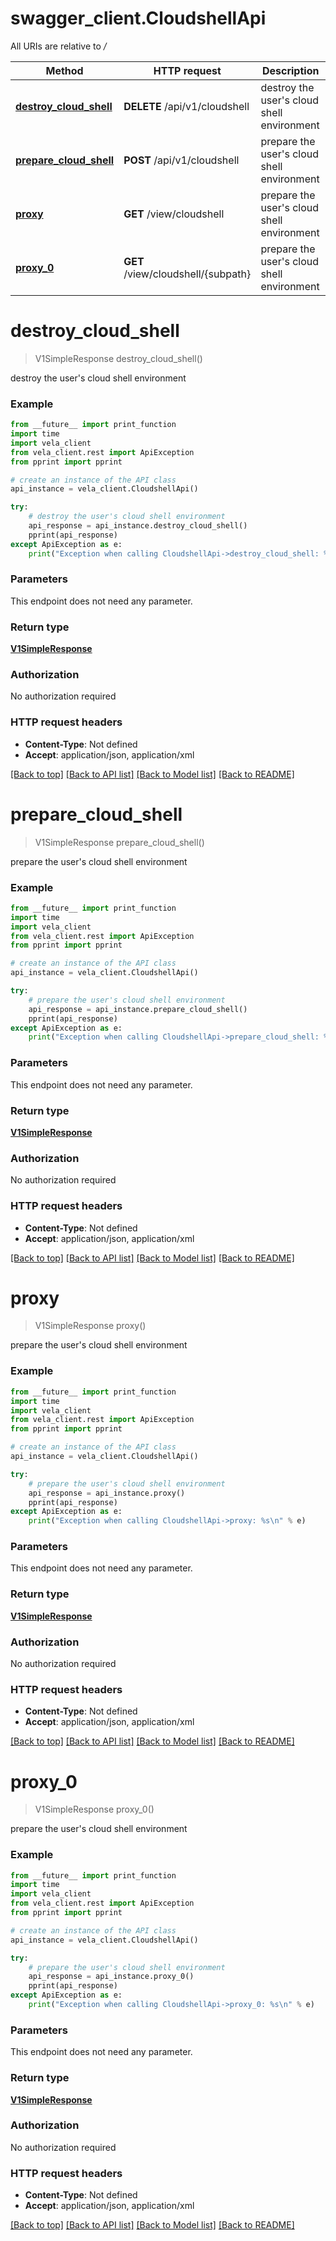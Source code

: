 # swagger_client.CloudshellApi

All URIs are relative to */*

Method | HTTP request | Description
------------- | ------------- | -------------
[**destroy_cloud_shell**](CloudshellApi.md#destroy_cloud_shell) | **DELETE** /api/v1/cloudshell | destroy the user&#x27;s cloud shell environment
[**prepare_cloud_shell**](CloudshellApi.md#prepare_cloud_shell) | **POST** /api/v1/cloudshell | prepare the user&#x27;s cloud shell environment
[**proxy**](CloudshellApi.md#proxy) | **GET** /view/cloudshell | prepare the user&#x27;s cloud shell environment
[**proxy_0**](CloudshellApi.md#proxy_0) | **GET** /view/cloudshell/{subpath} | prepare the user&#x27;s cloud shell environment

# **destroy_cloud_shell**
> V1SimpleResponse destroy_cloud_shell()

destroy the user's cloud shell environment

### Example

```python
from __future__ import print_function
import time
import vela_client
from vela_client.rest import ApiException
from pprint import pprint

# create an instance of the API class
api_instance = vela_client.CloudshellApi()

try:
    # destroy the user's cloud shell environment
    api_response = api_instance.destroy_cloud_shell()
    pprint(api_response)
except ApiException as e:
    print("Exception when calling CloudshellApi->destroy_cloud_shell: %s\n" % e)
```

### Parameters
This endpoint does not need any parameter.

### Return type

[**V1SimpleResponse**](V1SimpleResponse.md)

### Authorization

No authorization required

### HTTP request headers

 - **Content-Type**: Not defined
 - **Accept**: application/json, application/xml

[[Back to top]](#) [[Back to API list]](../README.md#documentation-for-api-endpoints) [[Back to Model list]](../README.md#documentation-for-models) [[Back to README]](../README.md)

# **prepare_cloud_shell**
> V1SimpleResponse prepare_cloud_shell()

prepare the user's cloud shell environment

### Example

```python
from __future__ import print_function
import time
import vela_client
from vela_client.rest import ApiException
from pprint import pprint

# create an instance of the API class
api_instance = vela_client.CloudshellApi()

try:
    # prepare the user's cloud shell environment
    api_response = api_instance.prepare_cloud_shell()
    pprint(api_response)
except ApiException as e:
    print("Exception when calling CloudshellApi->prepare_cloud_shell: %s\n" % e)
```

### Parameters
This endpoint does not need any parameter.

### Return type

[**V1SimpleResponse**](V1SimpleResponse.md)

### Authorization

No authorization required

### HTTP request headers

 - **Content-Type**: Not defined
 - **Accept**: application/json, application/xml

[[Back to top]](#) [[Back to API list]](../README.md#documentation-for-api-endpoints) [[Back to Model list]](../README.md#documentation-for-models) [[Back to README]](../README.md)

# **proxy**
> V1SimpleResponse proxy()

prepare the user's cloud shell environment

### Example

```python
from __future__ import print_function
import time
import vela_client
from vela_client.rest import ApiException
from pprint import pprint

# create an instance of the API class
api_instance = vela_client.CloudshellApi()

try:
    # prepare the user's cloud shell environment
    api_response = api_instance.proxy()
    pprint(api_response)
except ApiException as e:
    print("Exception when calling CloudshellApi->proxy: %s\n" % e)
```

### Parameters
This endpoint does not need any parameter.

### Return type

[**V1SimpleResponse**](V1SimpleResponse.md)

### Authorization

No authorization required

### HTTP request headers

 - **Content-Type**: Not defined
 - **Accept**: application/json, application/xml

[[Back to top]](#) [[Back to API list]](../README.md#documentation-for-api-endpoints) [[Back to Model list]](../README.md#documentation-for-models) [[Back to README]](../README.md)

# **proxy_0**
> V1SimpleResponse proxy_0()

prepare the user's cloud shell environment

### Example

```python
from __future__ import print_function
import time
import vela_client
from vela_client.rest import ApiException
from pprint import pprint

# create an instance of the API class
api_instance = vela_client.CloudshellApi()

try:
    # prepare the user's cloud shell environment
    api_response = api_instance.proxy_0()
    pprint(api_response)
except ApiException as e:
    print("Exception when calling CloudshellApi->proxy_0: %s\n" % e)
```

### Parameters
This endpoint does not need any parameter.

### Return type

[**V1SimpleResponse**](V1SimpleResponse.md)

### Authorization

No authorization required

### HTTP request headers

 - **Content-Type**: Not defined
 - **Accept**: application/json, application/xml

[[Back to top]](#) [[Back to API list]](../README.md#documentation-for-api-endpoints) [[Back to Model list]](../README.md#documentation-for-models) [[Back to README]](../README.md)

